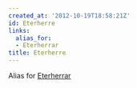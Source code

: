 ```yaml
---
created_at: '2012-10-19T18:58:21Z'
id: Eterherre
links:
  alias_for:
  - Eterherrar
title: Eterherre
---
```


Alias for [Eterherrar]

  [Eterherrar]: Eterherrar
